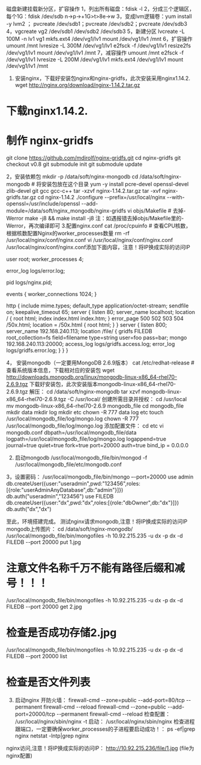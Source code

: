 磁盘新建挂载新分区，扩容操作
1，列出所有磁盘：fdisk -l
2，分成三个逻辑区，每个1G：fdisk /dev/sdb  n->p->+1G>t>8e->w
3，变成lvm逻辑卷：yum install -y lvm2 ； pvcreate /dev/sdb1；pvcreate /dev/sdb2；pvcreate /dev/sdb3
4，vgcreate vg2 /dev/sdb1 /dev/sdb2 /dev/sdb3
5，新建分区
lvcreate -L 100M -n lv1 vg1
mkfs.ext4 /dev/vg1/lv1
mount /dev/vg1/lv1 /mnt
6，扩容操作
umount /mnt
lvresize -L 300M /dev/vg1/lv1
e2fsck -f /dev/vg1/lv1
resize2fs /dev/vg1/lv1
mount /dev/vg1/lv1 /mnt
7，减容操作
umount /mnt
e2fsck -f /dev/vg1/lv1
lvresize -L 200M /dev/vg1/lv1
mkfs.ext4 /dev/vg1/lv1
mount /dev/vg1/lv1 /mnt

1.	安装nginx，下载好安装包nginx和nginx-gridfs，此次安装采用nginx1.14.2.
wget http://nginx.org/download/nginx-1.14.2.tar.gz 
# 下载nginx1.14.2.

# 制作 nginx-gridfs
git clone https://github.com/mdirolf/nginx-gridfs.git
cd nginx-gridfs
git checkout v0.8
git submodule init
git submodule update

2，安装依赖包
mkdir -p /data/soft/nginx-mongodb
cd /data/soft/nginx-mongodb   # 将安装包放在这个目录
yum -y install pcre-devel openssl-devel zlib-devel git gcc gcc-c++
tar -xzvf nginx-1.14.2.tar.gz
tar -xvf nginx-gridfs.tar.gz
cd nginx-1.14.2
./configure --prefix=/usr/local/nginx   --with-openssl=/usr/include/openssl --add-module=/data/soft/nginx_mongodb/nginx-gridfs
vi objs/Makefile  # 去掉-Werror
make -j8 && make install -j8
注：如遇报错去掉objs/Makefile里的-Werror，再次编译即可
3.配置nginx.conf
cat /proc/cpuinfo     # 查看CPU核数，根据核数配置Nginx的worker_processes数量
rm -rf /usr/local/nginx/conf/nginx.conf
vi /usr/local/nginx/conf/nginx.conf 
/usr/local/nginx/conf/nginx.conf添加下面内容，注意！将IP换成实际的访问IP

user  root;
worker_processes  4;

error_log  logs/error.log;

pid        logs/nginx.pid;

events {
    worker_connections  1024;
}

http {
    include       mime.types;
    default_type  application/octet-stream;
    sendfile        on;
    keepalive_timeout  65;
    server {
        listen       80;
        server_name  localhost;
        location / {
            root   html;
            index  index.html index.htm;
        }
        error_page   500 502 503 504  /50x.html;
        location = /50x.html {
            root   html;
        }
      }
    server {
        listen       800;
        server_name  192.168.240.113;
        location /file/ {
            gridfs FILEDB
            root_collection=fs
            field=filename
            type=string
            user=foo
            pass=bar;
                mongo 192.168.240.113:20000;
                access_log  logs/gridfs.access.log;
                error_log   logs/gridfs.error.log;
       }
}
}


4，	安装mongodb（一定要用MongoDB 2.6.9版本）
cat /etc/redhat-release  # 查看系统版本信息，下载相对应的安装包
wget http://downloads.mongodb.org/linux/mongodb-linux-x86_64-rhel70-2.6.9.tgz
下载好安装包，此次安装版本mongodb-linux-x86_64-rhel70-2.6.9.tgz
解压：
cd /data/soft/nginx-mongodb
tar xzvf mongodb-linux-x86_64-rhel70-2.6.9.tgz -C /usr/local/
创建所需目录并授权：
cd /usr/local
mv mongodb-linux-x86_64-rhel70-2.6.9 mongodb_file
cd mongodb_file
mkdir data 
mkdir log
mkdir etc
chown -R 777 data log etc
touch /usr/local/mongodb_file/log/mongo.log
chown -R 777 /usr/local/mongodb_file/log/mongo.log
添加配置文件：
cd etc 
vi mongodb.conf
dbpath=/usr/local/mongodb_file/data
logpath=/usr/local/mongodb_file/log/mongo.log
logappend=true
journal=true
quiet=true
fork=true
port=20000
auth=true
bind_ip = 0.0.0.0

2.	启动mongodb
/usr/local/mongodb_file/bin/mongod -f /usr/local/mongodb_file/etc/mongodb.conf

3，设置密码：
/usr/local/mongodb_file/bin/mongo  –-port=20000
use admin
db.createUser({user:"useradmin",pwd:"123456",roles:[{role:"userAdminAnyDatabase",db:"admin"}]})
db.auth("useradmin","123456")
use FILEDB
db.createUser({user:"dx",pwd:"dx",roles:[{role:"dbOwner",db:"dx"}]})
db.auth("dx","dx")


至此，环境搭建完成。
测试nginx请求mongodb,注意！将IP换成实际的访问IP
mongodb上传图片：
cd /data/soft/nginx-mongodb/
/usr/local/mongodb_file/bin/mongofiles -h 10.92.215.235 -u dx -p dx -d FILEDB --port 20000 put 1.jpg
# 注意文件名称千万不能有路径后缀和减号！！！
/usr/local/mongodb_file/bin/mongofiles -h 10.92.215.235 -u dx -p dx -d FILEDB --port 20000 get 2.jpg
# 检查是否成功存储2.jpg
/usr/local/mongodb_file/bin/mongofiles -h 10.92.215.235 -u dx -p dx -d FILEDB --port 20000 list
# 检查是否文件列表

3.	启动nginx
开防火墙：
firewall-cmd --zone=public --add-port=80/tcp --permanent
firewall-cmd --reload
firewall-cmd --zone=public --add-port=20000/tcp --permanent
firewall-cmd --reload
检查配置：
/usr/local/nginx/sbin/nginx -t
启动：
/usr/local/nginx/sbin/nginx
检查进程跟端口，一定要确保worker_processes的子进程要启动成功！：
ps -ef|grep nginx 
netstat -lntp|grep nginx  
 

nginx访问,注意！将IP换成实际的访问IP：
http://10.92.215.236/file/1.jpg (file为nginx配置)
